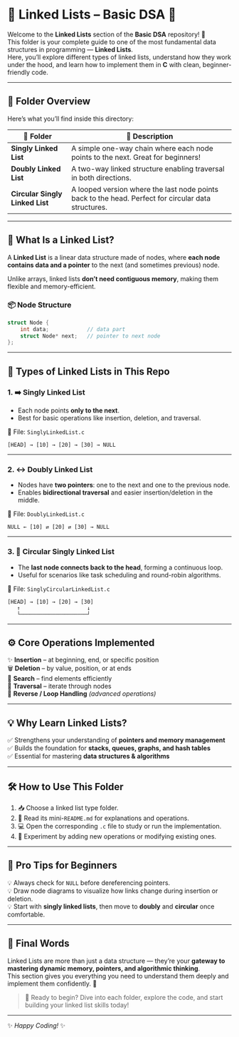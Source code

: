 
# 🔗 Linked Lists – Basic DSA 🧠

Welcome to the **Linked Lists** section of the **Basic DSA** repository! 🚀  
This folder is your complete guide to one of the most fundamental data structures in programming — **Linked Lists**.  
Here, you’ll explore different types of linked lists, understand how they work under the hood, and learn how to implement them in **C** with clean, beginner-friendly code.

---


## 📁 Folder Overview

Here’s what you’ll find inside this directory:

| 📂 Folder | 📌 Description |
|----------|----------------|
| **Singly Linked List** | A simple one-way chain where each node points to the next. Great for beginners! |
| **Doubly Linked List** | A two-way linked structure enabling traversal in both directions. |
| **Circular Singly Linked List** | A looped version where the last node points back to the head. Perfect for circular data structures. |

---

## 🧠 What Is a Linked List?

A **Linked List** is a linear data structure made of nodes, where **each node contains data and a pointer** to the next (and sometimes previous) node.

Unlike arrays, linked lists **don’t need contiguous memory**, making them flexible and memory-efficient.

### 📦 Node Structure
```c
struct Node {
    int data;            // data part
    struct Node* next;   // pointer to next node
};
```

---

## 🧬 Types of Linked Lists in This Repo

### 1. ➡️ Singly Linked List
- Each node points **only to the next**.
- Best for basic operations like insertion, deletion, and traversal.

📁 File: `SinglyLinkedList.c`

```
[HEAD] → [10] → [20] → [30] → NULL
```

---

### 2. ↔️ Doubly Linked List
- Nodes have **two pointers**: one to the next and one to the previous node.
- Enables **bidirectional traversal** and easier insertion/deletion in the middle.

📁 File: `DoublyLinkedList.c`

```
NULL ← [10] ⇄ [20] ⇄ [30] → NULL
```

---

### 3. 🔁 Circular Singly Linked List
- The **last node connects back to the head**, forming a continuous loop.
- Useful for scenarios like task scheduling and round-robin algorithms.

📁 File: `SinglyCircularLinkedList.c`

```
[HEAD] → [10] → [20] → [30]
   ↑                     ↓
   └─────────────────────┘
```

---

## ⚙️ Core Operations Implemented

✨ **Insertion** – at beginning, end, or specific position  
🗑️ **Deletion** – by value, position, or at ends  
🔎 **Search** – find elements efficiently  
🔁 **Traversal** – iterate through nodes  
🔄 **Reverse / Loop Handling** *(advanced operations)*  

---

## 💡 Why Learn Linked Lists?

✅ Strengthens your understanding of **pointers and memory management**  
✅ Builds the foundation for **stacks, queues, graphs, and hash tables**  
✅ Essential for mastering **data structures & algorithms**  

---

## 🛠️ How to Use This Folder

1. 📥 Choose a linked list type folder.  
2. 📜 Read its mini-`README.md` for explanations and operations.  
3. 💻 Open the corresponding `.c` file to study or run the implementation.  
4. 🧪 Experiment by adding new operations or modifying existing ones.

---

## 🧪 Pro Tips for Beginners

💡 Always check for `NULL` before dereferencing pointers.  
💡 Draw node diagrams to visualize how links change during insertion or deletion.  
💡 Start with **singly linked lists**, then move to **doubly** and **circular** once comfortable.

---

## 🎯 Final Words

Linked Lists are more than just a data structure — they’re your **gateway to mastering dynamic memory, pointers, and algorithmic thinking**.  
This section gives you everything you need to understand them deeply and implement them confidently. 🌱

> 🚀 Ready to begin? Dive into each folder, explore the code, and start building your linked list skills today!

---

✨ *Happy Coding!* ✨  


